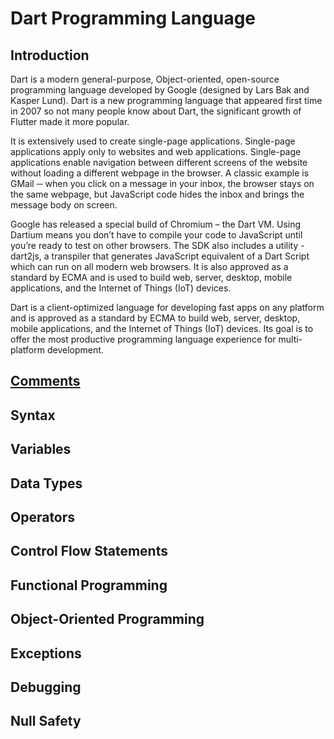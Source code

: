 # Dart Programming Language

## Introduction

Dart is a modern general-purpose, Object-oriented, open-source programming language developed by Google (designed by Lars Bak and Kasper Lund). Dart is a new programming language that appeared first time in 2007 so not many people know about Dart, the significant growth of Flutter made it more popular.

It is extensively used to create single-page applications. Single-page applications apply only to websites and web applications. Single-page applications enable navigation between different screens of the website without loading a different webpage in the browser. A classic example is GMail ─ when you click on a message in your inbox, the browser stays on the same webpage, but JavaScript code hides the inbox and brings the message body on screen.

Google has released a special build of Chromium – the Dart VM. Using Dartium means you don’t have to compile your code to JavaScript until you’re ready to test on other browsers. The SDK also includes a utility -dart2js, a transpiler that generates JavaScript equivalent of a Dart Script which can run on all modern web browsers.
It is also approved as a standard by ECMA and is used to build web, server, desktop, mobile applications, and the Internet of Things (IoT) devices.

Dart is a client-optimized language for developing fast apps on any platform and is approved as a standard by ECMA to build web, server, desktop, mobile applications, and the Internet of Things (IoT) devices. Its goal is to offer the most productive programming language experience for multi-platform development.

## [Comments](https://github.com/itsahmed-dev/DartLanguage/blob/main/Documentation/Comments.md)

## Syntax

## Variables

## Data Types

## Operators

## Control Flow Statements

## Functional Programming

## Object-Oriented Programming

## Exceptions

## Debugging

## Null Safety
